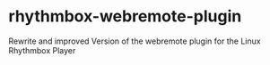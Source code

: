 # rhythmbox-webremote-plugin
Rewrite and improved Version of the webremote plugin for the Linux Rhythmbox Player

